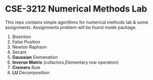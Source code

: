 # CSE-3212 Numerical Methods Lab #
This repo contains simple agorithms for numerical methods lab & some assignments. Assignments problem will be found inside package.
1. Bisection
2. False Position
3. Newton Raphson
4. Secant
5. **Gaussian** Elemenation
6. **Inverse Matrix** (cofactors,Elementary row operation)
7. **Cremers** Rule
8. **LU** Decomposition
